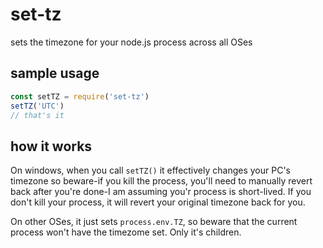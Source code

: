# set-tz
sets the timezone for your node.js process across all OSes

## sample usage
```javascript
const setTZ = require('set-tz')
setTZ('UTC')
// that's it

```

## how it works
On windows, when you call `setTZ()` it effectively changes your PC's timezone so beware-if you kill the process, you'll need to manually revert back after you're done-I am assuming you'r process is short-lived. If you don't kill your process, it will revert your original timezone back for you.

On other OSes, it just sets `process.env.TZ`, so beware that the current process won't have the timezome set. Only it's children.

